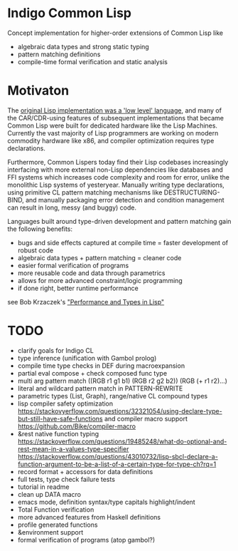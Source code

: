 # Indigo Common Lisp

Concept implementation for higher-order extensions of Common Lisp like
* algebraic data types and strong static typing
* pattern matching definitions
* compile-time formal verification and static analysis

# Motivaton

The [original Lisp implementation was a 'low level' language](https://en.wikipedia.org/wiki/CAR_and_CDR#Etymology), and many of the CAR/CDR-using features of subsequent implementations that became Common Lisp were built for dedicated hardware like the Lisp Machines. Currently the vast majority of Lisp programmers are working on modern commodity hardware like x86, and compiler optimization requires type declarations.

Furthermore, Common Lispers today find their Lisp codebases increasingly interfacing with more external non-Lisp dependencies like databases and FFI systems which increases code complexity and room for error, unlike the monolithic Lisp systems of yesteryear. Manually writing type declarations, using primitive CL pattern matching mechanisms like DESTRUCTURING-BIND, and manually packaging error detection and condition management can result in long, messy (and buggy) code.

Languages built around type-driven development and pattern matching gain the following benefits:

* bugs and side effects captured at compile time = faster development of robust code
* algebraic data types + pattern matching = cleaner code
* easier formal verification of programs
* more reusable code and data through parametrics
* allows for more advanced constraint/logic programming
* if done right, better runtime performance

see Bob Krzaczek's ["Performance and Types in Lisp"](https://blog.30dor.com/2014/03/21/performance-and-types-in-lisp/)

# TODO

* clarify goals for Indigo CL
* type inference (unification with Gambol prolog)
* compile time type checks in DEF during macroexpansion
* partial eval compose + check composed func type
* multi arg pattern match ((RGB r1 g1 b1) (RGB r2 g2 b2)) (RGB (+ r1 r2)...)
* literal and wildcard pattern match in PATTERN-REWRITE
* parametric types (List, Graph), range/native CL compound types
* lisp compiler safety optimization https://stackovyerflow.com/questions/32321054/using-declare-type-but-still-have-safe-functions and compiler macro support https://github.com/Bike/compiler-macro
* &rest native function typing https://stackoverflow.com/questions/19485248/what-do-optional-and-rest-mean-in-a-values-type-specifier https://stackoverflow.com/questions/43010732/lisp-sbcl-declare-a-function-argument-to-be-a-list-of-a-certain-type-for-type-ch?rq=1
* record format + accessors for data definitions
* full tests, type check failure tests
* tutorial in readme
* clean up DATA macro
* emacs mode, definition syntax/type capitals highlight/indent
* Total Function verification
* more advanced features from Haskell definitions
* profile generated functions
* &environment support
* formal verification of programs (atop gambol?)